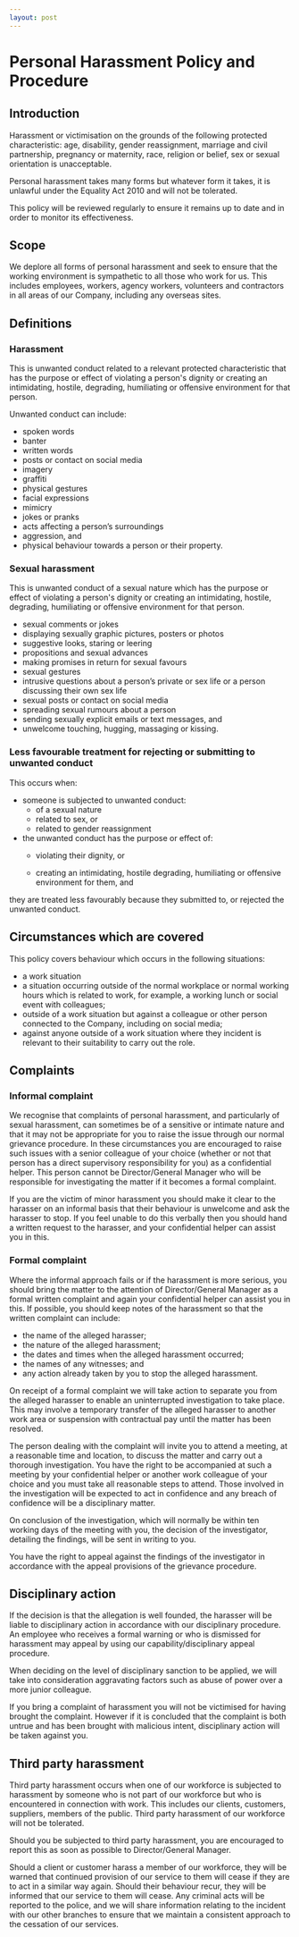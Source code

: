 ```yaml
---
layout: post
---
```


# Personal Harassment Policy and Procedure 

## Introduction 

Harassment or victimisation on the grounds of the following protected characteristic: age, disability, gender reassignment, marriage and civil partnership, pregnancy or maternity, race, religion or belief, sex or sexual orientation is unacceptable. 

Personal harassment takes many forms but whatever form it takes, it is unlawful under the Equality Act 2010 and will not be tolerated. 

This policy will be reviewed regularly to ensure it remains up to date and in order to monitor its effectiveness. 

## Scope 

We deplore all forms of personal harassment and seek to ensure that the working environment is sympathetic to all those who work for us. This includes employees, workers, agency workers, volunteers and contractors in all areas of our Company, including any overseas sites. 

## Definitions 

### Harassment 

This is unwanted conduct related to a relevant protected characteristic that has the purpose or effect of violating a person's dignity or creating an intimidating, hostile, degrading, humiliating or offensive environment for that person. 

Unwanted conduct can include: 

- spoken words 
- banter
- written words 
- posts or contact on social media 
- imagery
- graffiti
- physical gestures 
- facial expressions 
- mimicry
- jokes or pranks 
- acts affecting a person’s surroundings 
- aggression, and 
- physical behaviour towards a person or their property. 

### Sexual harassment 

This is unwanted conduct of a sexual nature which has the purpose or effect of violating a person's dignity or creating an intimidating, hostile, degrading, humiliating or offensive environment for that person. 

- sexual comments or jokes 
- displaying sexually graphic pictures, posters or photos 
- suggestive looks, staring or leering 
- propositions and sexual advances 
- making promises in return for sexual favours 
- sexual gestures 
- intrusive questions about a person’s private or sex life or a person discussing their own sex life 
- sexual posts or contact on social media 
- spreading sexual rumours about a person 
- sending sexually explicit emails or text messages, and 
- unwelcome touching, hugging, massaging or kissing. 

### Less favourable treatment for rejecting or submitting to unwanted conduct 

This occurs when: 

- someone is subjected to unwanted conduct: 
    - of a sexual nature
    - related to sex, or 
    - related to gender reassignment 
- the unwanted conduct has the purpose or effect of: 
    - violating their dignity, or 
    
    - creating an intimidating, hostile degrading, humiliating or offensive environment for them, and
    

they are treated less favourably because they submitted to, or rejected the unwanted conduct. 

## Circumstances which are covered 

This policy covers behaviour which occurs in the following situations: 

- a work situation 
- a situation occurring outside of the normal workplace or normal working hours which is related to work, for example, a working lunch or social event with colleagues; 
- outside of a work situation but against a colleague or other person connected to the Company, including on social media; 
- against anyone outside of a work situation where they incident is relevant to their suitability to carry out the role. 

## Complaints

### Informal complaint 

We recognise that complaints of personal harassment, and particularly of sexual harassment, can sometimes be of a sensitive or intimate nature and that it may not be appropriate for you to raise the issue through our normal grievance procedure. In these circumstances you are encouraged to raise such issues with a senior colleague of your choice (whether or not that person has a direct supervisory responsibility for you) as a confidential helper. This person cannot be Director/General Manager who will be responsible for investigating the matter if it becomes a formal complaint. 

If you are the victim of minor harassment you should make it clear to the harasser on an informal basis that their behaviour is unwelcome and ask the harasser to stop. If you feel unable to do this verbally then you should hand a written request to the harasser, and your confidential helper can assist you in this. 

### Formal complaint 

Where the informal approach fails or if the harassment is more serious, you should bring the matter to the attention of Director/General Manager as a formal written complaint and again your confidential helper can assist you in this. If possible, you should keep notes of the harassment so that the written complaint can include: 

- the name of the alleged harasser; 
- the nature of the alleged harassment; 
- the dates and times when the alleged harassment occurred; 
- the names of any witnesses; and 
- any action already taken by you to stop the alleged harassment. 

On receipt of a formal complaint we will take action to separate you from the alleged harasser to enable an uninterrupted investigation to take place. This may involve a temporary transfer of the alleged harasser to another work area or suspension with contractual pay until the matter has been resolved. 

The person dealing with the complaint will invite you to attend a meeting, at a reasonable time and location, to discuss the matter and carry out a thorough investigation. You have the right to be accompanied at such a meeting by your confidential helper or another work colleague of your choice and you must take all reasonable steps to attend. Those involved in the investigation will be expected to act in confidence and any breach of confidence will be a disciplinary matter. 

On conclusion of the investigation, which will normally be within ten working days of the meeting with you, the decision of the investigator, detailing the findings, will be sent in writing to you. 

You have the right to appeal against the findings of the investigator in accordance with the appeal provisions of the grievance procedure. 

## Disciplinary action 

If the decision is that the allegation is well founded, the harasser will be liable to disciplinary action in accordance with our disciplinary procedure. An employee who receives a formal warning or who is dismissed for harassment may appeal by using our capability/disciplinary appeal procedure. 

When deciding on the level of disciplinary sanction to be applied, we will take into consideration aggravating factors such as abuse of power over a more junior colleague. 

If you bring a complaint of harassment you will not be victimised for having brought the complaint. However if it is concluded that the complaint is both untrue and has been brought with malicious intent, disciplinary action will be taken against you. 

## Third party harassment 

Third party harassment occurs when one of our workforce is subjected to harassment by someone who is not part of our workforce but who is encountered in connection with work. This includes our clients, customers, suppliers, members of the public. Third party harassment of our workforce will not be tolerated. 

Should you be subjected to third party harassment, you are encouraged to report this as soon as possible to Director/General Manager. 

Should a client or customer harass a member of our workforce, they will be warned that continued provision of our service to them will cease if they are to act in a similar way again. Should their behaviour recur, they will be informed that our service to them will cease. Any criminal acts will be reported to the police, and we will share information relating to the incident with our other branches to ensure that we maintain a consistent approach to the cessation of our services. 

